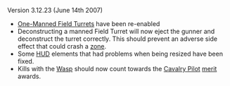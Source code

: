 Version 3.12.23 (June 14th 2007)

- [One-Manned Field Turrets](../weapons/One-Manned_Field_Turret.md) have
  been re-enabled
- Deconstructing a manned Field Turret will now eject the gunner and
  deconstruct the turret correctly. This should prevent an adverse
  side effect that could crash a [zone](../terminology/Zone.md).
- Some [HUD](../HUD.md) elements that had problems when being
  resized have been fixed.
- Kills with the [Wasp](../vehicles/Wasp.md) should now count towards the
  [Cavalry Pilot](../merits/Cavalry_Pilot.md) [merit](../merits/Merit_Commendations.md)
  awards.

<!--[Category:patches](Category:patches.md)-->
